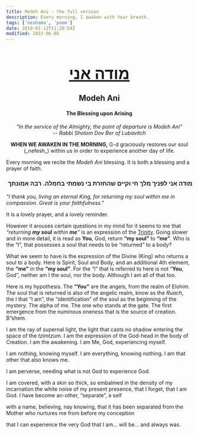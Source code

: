 ```yaml
---
title: Modeh Ani - the full version
description: Every morning, I awaken with Your breath.
tags: ['neshama', 'poem']
date: 2010-01-12T11:20:54Z
modified: 2022-06-05
---
```


<div style="text-align: center;">

<div style="font-weight: bold">

<h1 style="font-size: 300%; text-decoration: underline">מודה אני</h1>
<h2>Modeh Ani</h2>

<h4>The Blessing upon Arising</h4>

</div>

<p style="font-style: italic">"In the service of the Almighty, the point of departure is Modeh Ani"<br />
-- Rabbi Sholom Dov Ber of Lubavitch
</p>

<p><strong>WHEN WE AWAKEN IN THE MORNING,</strong> G-d graciously restores our soul (_nefesh_) within us in order to experience another day of life.
<p>

</div>

Every morning we recite the _Modeh Ani_ blessing. It is both a blessing and a prayer of faith.

<h3 dir="rtl" >מודה אני לפניך מלך חי וקיים שהחזרת בי נשמתי בחמלה. רבה אמונתך
</h3>
<p><em>"I thank you, living an eternal King, for returning my soul within me in compassion. Great is your faithfulness."</em></p>

It is a lovely prayer, and a lovely reminder.

However it arouses certain questions in my mind for it seems to me that _“returning **my soul** within **me**”_ is an expression of the [Trinity](/posts/qkab/trinity). Going slower and in more detail, it is read as **You**, God, return **“my soul”** to **“me”**. Who is the “I”, that possesses a soul that needs to be “returned” to a body?

What we seem to have is the expression of the Divine (King) who returns a soul to a body. Here is Spirit, Soul and Body, and an additional 4th element, the **“me”** in the **“my soul”**. For the “I” that is referred to here is not “**You**, God”, neither am I the soul, nor the body. Although I am all of that too.

Here is my hypothesis. The **“You”** are the angels, from the realm of Elohim. The soul that is returned is also of the angelic realm, know as the _Ruach_, the I that “I am”, the “identification” of the soul as the beginning of the mystery. The alpha of me. The one who stands at the gate. The first emergence from the numinous oneness that is the source of creation. B”shem.

<div class="poem">

I am the ray of supernal light,
the light that casts no shadow
entering the space of the _tzimtzum_.
I am the expression of the God-head
in the body of Creation.
I am the awakening. I am Me,
God, experiencing myself.

I am nothing, knowing myself.
I am everything, knowing nothing.
I am that other that also knows me.

I am perverse, needing what is
not God to experience God.

I am covered, with a skin
so thick, so embalmed in the
density of my incarnation
the white noise of my present presence,
that I forget,
that I am God.
I have become an-other,
“separate”,
a self

with a name,
believing, nay
knowing, that it has been
separated from the Mother
who nurtures
me from before my conception

that I can experience the very God
that I am… will be…
and always was.

</div>
